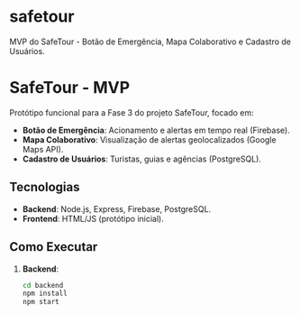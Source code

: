 # safetour
MVP do SafeTour - Botão de Emergência, Mapa Colaborativo e Cadastro de Usuários.

# SafeTour - MVP

Protótipo funcional para a Fase 3 do projeto SafeTour, focado em:
- **Botão de Emergência**: Acionamento e alertas em tempo real (Firebase).
- **Mapa Colaborativo**: Visualização de alertas geolocalizados (Google Maps API).
- **Cadastro de Usuários**: Turistas, guias e agências (PostgreSQL).

## Tecnologias
- **Backend**: Node.js, Express, Firebase, PostgreSQL.
- **Frontend**: HTML/JS (protótipo inicial).

## Como Executar
1. **Backend**:
   ```bash
   cd backend
   npm install
   npm start